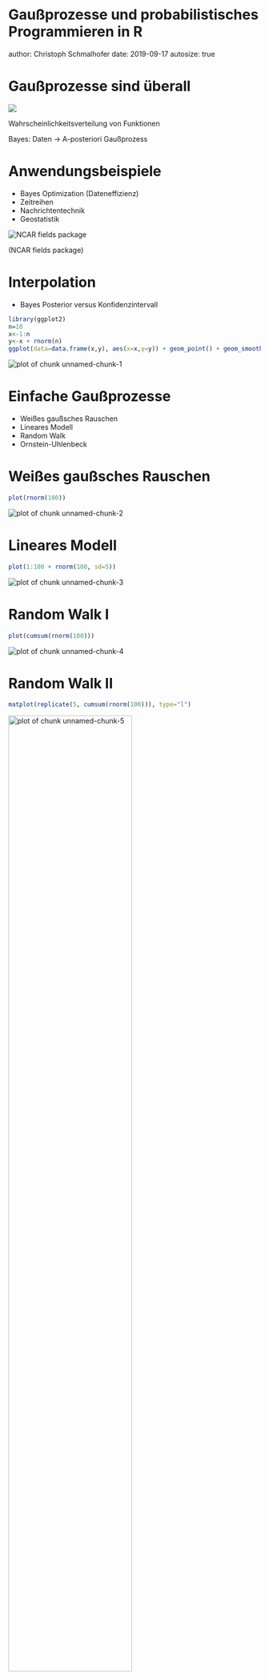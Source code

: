 Gaußprozesse und probabilistisches Programmieren in R
========================================================
author: Christoph Schmalhofer
date: 2019-09-17
autosize: true

Gaußprozesse sind überall
========================================================


![](gpytorch.png)

Wahrscheinlichkeitsverteilung von Funktionen

Bayes: Daten -> A-posteriori Gaußprozess


Anwendungsbeispiele
========================================================

- Bayes Optimization (Dateneffizienz)
- Zeitreihen
- Nachrichtentechnik
- Geostatistik

![NCAR fields package](surface_spatialProcess_elevation.png)

(NCAR fields package)

Interpolation
========================================================
- Bayes Posterior versus Konfidenzintervall

```r
library(ggplot2)
n=10
x<-1:n
y<-x + rnorm(n)
ggplot(data=data.frame(x,y), aes(x=x,y=y)) + geom_point() + geom_smooth(method="loess", level=0.99, span=0.6)
```

![plot of chunk unnamed-chunk-1](prob_gauss-figure/unnamed-chunk-1-1.png)

Einfache Gaußprozesse
========================================================

- Weißes gaußsches Rauschen
- Lineares Modell 
- Random Walk
- Ornstein-Uhlenbeck


Weißes gaußsches Rauschen
========================================================

```r
plot(rnorm(100))
```

![plot of chunk unnamed-chunk-2](prob_gauss-figure/unnamed-chunk-2-1.png)

Lineares Modell
========================================================


```r
plot(1:100 + rnorm(100, sd=5))
```

![plot of chunk unnamed-chunk-3](prob_gauss-figure/unnamed-chunk-3-1.png)

Random Walk I
========================================================

```r
plot(cumsum(rnorm(100)))
```

![plot of chunk unnamed-chunk-4](prob_gauss-figure/unnamed-chunk-4-1.png)

Random Walk II
========================================================


```r
matplot(replicate(5, cumsum(rnorm(100))), type="l")
```

<img src="prob_gauss-figure/unnamed-chunk-5-1.png" title="plot of chunk unnamed-chunk-5" alt="plot of chunk unnamed-chunk-5" width="70%" />

Ornstein-Uhlenbeck
=====================================================

```r
#https://quant.stackexchange.com/questions/1260/r-code-for-ornstein-uhlenbeck-process
ornstein_uhlenbeck <- function(T,n, x0,nu,lambda,sigma){
dw  <- rnorm(n, 0, sqrt(T/n))
dt  <- T/n
x <- c(x0)
for (i in 2:(n+1)) {
x[i]  <-  x[i-1] + lambda*(nu-x[i-1])*dt + sigma*dw[i-1]
}
return(x);
}
```

T: Dauer

n:Anzahl Werte

x0: Startwert

nu: Attraktor

lambda: Attraktionskraft

sigma: Varianz

Ornstein-Uhlenbeck (Plot)
========================================================


```r
plot(ornstein_uhlenbeck(T=2,n=1000,x0=5,nu=0,lambda=2,sigma=0.5))
```

![plot of chunk unnamed-chunk-7](prob_gauss-figure/unnamed-chunk-7-1.png)


Zufallsvariablen -> zufällige Funktion
========================================================

- Wiener, Kolmogoroff in etwa 1930: 

 Wahrscheinlichkeitsverteilung über Funktionen
 
 (Kolmogorov consistency/extension theorem)
 
- Heunen, Kammar, Staton, Yang: 

  "But standard probability theory cannot support higher-order functions, that is, the category of measurable spaces is not cartesian closed"

Zufällige Funktionen in R 
================================================

```r
library(functional)
# linarr: n Werte einer Gerade a + b*x (im Intervall [0,1])
linarr <- function(n,a,b) a + b * seq(0, 1, length.out = n)

# mk_lin_ab erzeugt Closure (a und b gefangen, n bleibt frei)
mk_lin_ab <- function(a,b) Curry(linarr, a=a, b=b)

#Liste von 5 zufälligen linearen Funktionen (Non Standard Evaluation)
random_lins = replicate(5,mk_lin_ab(runif(1), runif(1, min=0.8, max=1.2)))

# Wrapper für dynamischen Funktionsaufruf mit einen Parameter
call_with_n <- function(n) Curry(do.call, args=list(n))

twenty_values_each <- sapply(random_lins, call_with_n(20))
```

(Vergleich: stan_lm)

Zufällige Funktionen in R (Plot)
================================================

```r
matplot(twenty_values_each, type="l")
```

![plot of chunk unnamed-chunk-9](prob_gauss-figure/unnamed-chunk-9-1.png)


Multivariate Normalverteilung I
========================================================

-korrellierte Normalverteilungen

-der zweite Schritt ist mit dem ersten schwach korreliert


```r
library(ggplot2)
steps <- data.frame(t(replicate(1000, cumsum(rnorm(100)))))
ggplot(data=steps, aes(x=X1, y=X2)) + geom_density_2d() + coord_fixed()
```

<img src="prob_gauss-figure/unnamed-chunk-10-1.png" title="plot of chunk unnamed-chunk-10" alt="plot of chunk unnamed-chunk-10" width="70%" />

(Simulation 1000 Random Walks)


Multivariate Normalverteilung II
========================================================

-korrellierte Normalverteilungen

-Schritt 99 ist stark mit Schritt 98 korelliert


```r
library(ggplot2)
ggplot(data=steps, aes(x=X98, y=X99)) + geom_point() + coord_fixed()
```

![plot of chunk unnamed-chunk-11](prob_gauss-figure/unnamed-chunk-11-1.png)

Multivariate Normalverteilung III
========================================================

- Die marginalen Verteilungen sind immer normal

- Konditionierung einer Dimension -> restliche Dimensionen bleiben normalverteilt 

  A-posteriori bleibt also Gaußprozess

- Summen bzw. Linearkombinationen bleiben normalverteilt


```r
plot(density(rnorm(1000, mean=1) + 2*rnorm(1000, mean=2)))
```

![plot of chunk unnamed-chunk-12](prob_gauss-figure/unnamed-chunk-12-1.png)

Multivariate Normalverteilung Persp I
========================================================


```r
# plotly interaktiv -> Projekt gaussian
m = diag(2)
# vektorisiert, nicht normiert
e2 <- function(x,y) exp(-rowSums((cbind(x,y) %*% solve(m) * cbind(x,y))))
#
x <- y<- seq(-4,4, length.out=100)
persp(x=x, y=y, z=outer(x, y, function(a,b) e2(a,b)))
```

![plot of chunk unnamed-chunk-13](prob_gauss-figure/unnamed-chunk-13-1.png)


Multivariate Normalverteilung Persp II
========================================================


```r
# plotly interaktiv -> Projekt gaussian

m=rbind(c(1.1,0.5), c(0.5,3.1))

persp(x=x, y=y, z=outer(x, y, function(a,b) e2(a,b)))
```

![plot of chunk unnamed-chunk-14](prob_gauss-figure/unnamed-chunk-14-1.png)

Referenzen Gaußprozesse I
========================================================

- Görtler, Jochen and Kehlbeck, Rebecca and Deussen, Oliver

  https://distill.pub/2019/visual-exploration-gaussian-processes/

  sehr coole interaktive Einführung
  
  weiterführende Literaturhinweise (z.B. Deep Kernel Learning)
  
- Andreas Damianou: Gaussian process lecture 

  https://nbviewer.jupyter.org/github/adamian/adamian.github.io/blob/master/talks/Brown2016.ipynb
  
- Richard Turner: "Introduction to Gaussian Processes"

  https://www.youtube.com/watch?v=Jv25sg-IYHU

- scikit-learn: GP zur Klassifizierung - Vergleich mit anderen Methoden

  https://scikit-learn.org/stable/auto_examples/classification/plot_classifier_comparison.html

- scikit-learn: Kernel Beispiele

  https://scikit-learn.org/stable/auto_examples/gaussian_process/plot_gpr_prior_posterior.html#sphx-glr-auto-examples-gaussian-process-plot-gpr-prior-posterior-py


Referenzen Gaußprozesse II
========================================================

- http://www.gaussianprocess.org/
  
  Rasmussen, Williams: "Gaussian Processes for Machine Learning"

- Kevin Murphy "Machine Learning: a Probabilistic Perspective"
  
  Kapitel 14 und 15 

- David MacKay "Information Theory, Inference, and Learning Algorithms"
   
  Teil V: zeigt den Zusammenhang mit Neuronalen Netzen
  
- 
Referenzen Gaußprozesse III
========================================================

- Michael Betancourt: wie robust sind Gaußprozess Regressionen

  https://betanalpha.github.io/assets/case_studies/gp_part1/part1.html
  
-  Stan User's Guide

- Gaußprozesse in der Geostatistik
  
  https://github.com/NCAR/fields/blob/master/fieldsVignette.pdf

- David Duvenaud:"The Kernel Cookbook"

  https://www.cs.toronto.edu/~duvenaud/cookbook/

- GPyTorch: https://gpytorch.readthedocs.io/en/latest/



  
